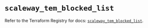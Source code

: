 # `scaleway_tem_blocked_list`

Refer to the Terraform Registry for docs: [`scaleway_tem_blocked_list`](https://registry.terraform.io/providers/scaleway/scaleway/2.59.0/docs/resources/tem_blocked_list).
